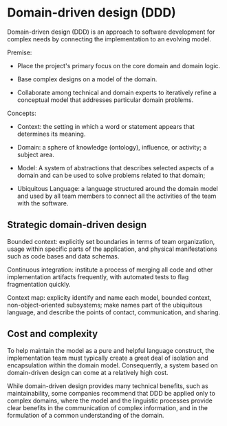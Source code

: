 # Domain-driven design (DDD)

Domain-driven design (DDD) is an approach to software development for complex needs by connecting the implementation to an evolving model.

Premise:

  * Place the project's primary focus on the core domain and domain logic.

  * Base complex designs on a model of the domain.

  * Collaborate among technical and domain experts to iteratively refine a conceptual model that addresses particular domain problems.

Concepts:

  * Context: the setting in which a word or statement appears that determines its meaning.

  * Domain: a sphere of knowledge (ontology), influence, or activity; a subject area.

  * Model: A system of abstractions that describes selected aspects of a domain and can be used to solve problems related to that domain;

  * Ubiquitous Language: a language structured around the domain model and used by all team members to connect all the activities of the team with the software.


## Strategic domain-driven design

Bounded context: explicitly set boundaries in terms of team organization, usage within specific parts of the application, and physical manifestations such as code bases and data schemas.

Continuous integration: institute a process of merging all code and other implementation artifacts frequently, with automated tests to flag fragmentation quickly.

Context map: explicity identify and name each model, bounded context, non-object-oriented subsystems; make names part of the ubiquitous language, and describe the points of contact, communication, and sharing.


## Cost and complexity

To help maintain the model as a pure and helpful language construct, the implementation team must typically create a great deal of isolation and encapsulation within the domain model. Consequently, a system based on domain-driven design can come at a relatively high cost. 

While domain-driven design provides many technical benefits, such as maintainability, some companies recommend that DDD be applied only to complex domains, where the model and the linguistic processes provide clear benefits in the communication of complex information, and in the formulation of a common understanding of the domain.

